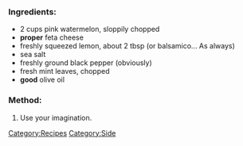### Ingredients:

-   2 cups pink watermelon, sloppily chopped
-   **proper** feta cheese
-   freshly squeezed lemon, about 2 tbsp (or balsamico... As always)
-   sea salt
-   freshly ground black pepper (obviously)
-   fresh mint leaves, chopped
-   **good** olive oil

### Method:

1.  Use your imagination.

<Category:Recipes> <Category:Side>

